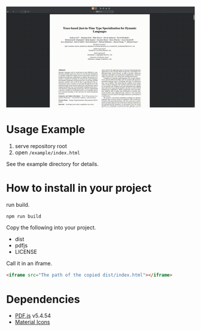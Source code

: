 ![demo](./demo.gif)

# Usage Example
1. serve repository root
2. open `/example/index.html`

See the example directory for details.

# How to install in your project
run build.
```sh
npm run build
```

Copy the following into your project.
* dist
* pdfjs
* LICENSE

Call it in an iframe.
```html
<iframe src="The path of the copied dist/index.html"></iframe>
```

# Dependencies
* [PDF.js](https://github.com/mozilla/pdf.js) v5.4.54
* [Material Icons](https://fonts.google.com/icons)
